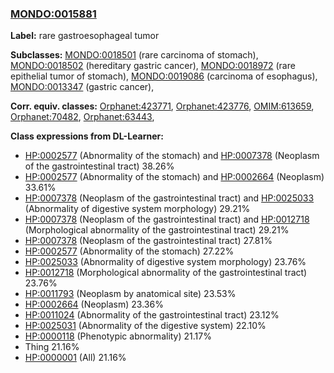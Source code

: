 
### [MONDO:0015881](http://purl.obolibrary.org/obo/MONDO_0015881)
**Label:** rare gastroesophageal tumor

**Subclasses:** [MONDO:0018501](http://purl.obolibrary.org/obo/MONDO_0018501) (rare carcinoma of stomach), [MONDO:0018502](http://purl.obolibrary.org/obo/MONDO_0018502) (hereditary gastric cancer), [MONDO:0018972](http://purl.obolibrary.org/obo/MONDO_0018972) (rare epithelial tumor of stomach), [MONDO:0019086](http://purl.obolibrary.org/obo/MONDO_0019086) (carcinoma of esophagus), [MONDO:0013347](http://purl.obolibrary.org/obo/MONDO_0013347) (gastric cancer), 

**Corr. equiv. classes:** [Orphanet:423771](http://www.orpha.net/ORDO/Orphanet_423771), [Orphanet:423776](http://www.orpha.net/ORDO/Orphanet_423776), [OMIM:613659](http://purl.obolibrary.org/obo/OMIM_613659), [Orphanet:70482](http://www.orpha.net/ORDO/Orphanet_70482), [Orphanet:63443](http://www.orpha.net/ORDO/Orphanet_63443), 

**Class expressions from DL-Learner:**

- [HP:0002577](http://purl.obolibrary.org/obo/HP_0002577) (Abnormality of the stomach) and [HP:0007378](http://purl.obolibrary.org/obo/HP_0007378) (Neoplasm of the gastrointestinal tract) 38.26%
- [HP:0002577](http://purl.obolibrary.org/obo/HP_0002577) (Abnormality of the stomach) and [HP:0002664](http://purl.obolibrary.org/obo/HP_0002664) (Neoplasm) 33.61%
- [HP:0007378](http://purl.obolibrary.org/obo/HP_0007378) (Neoplasm of the gastrointestinal tract) and [HP:0025033](http://purl.obolibrary.org/obo/HP_0025033) (Abnormality of digestive system morphology) 29.21%
- [HP:0007378](http://purl.obolibrary.org/obo/HP_0007378) (Neoplasm of the gastrointestinal tract) and [HP:0012718](http://purl.obolibrary.org/obo/HP_0012718) (Morphological abnormality of the gastrointestinal tract) 29.21%
- [HP:0007378](http://purl.obolibrary.org/obo/HP_0007378) (Neoplasm of the gastrointestinal tract) 27.81%
- [HP:0002577](http://purl.obolibrary.org/obo/HP_0002577) (Abnormality of the stomach) 27.22%
- [HP:0025033](http://purl.obolibrary.org/obo/HP_0025033) (Abnormality of digestive system morphology) 23.76%
- [HP:0012718](http://purl.obolibrary.org/obo/HP_0012718) (Morphological abnormality of the gastrointestinal tract) 23.76%
- [HP:0011793](http://purl.obolibrary.org/obo/HP_0011793) (Neoplasm by anatomical site) 23.53%
- [HP:0002664](http://purl.obolibrary.org/obo/HP_0002664) (Neoplasm) 23.36%
- [HP:0011024](http://purl.obolibrary.org/obo/HP_0011024) (Abnormality of the gastrointestinal tract) 23.12%
- [HP:0025031](http://purl.obolibrary.org/obo/HP_0025031) (Abnormality of the digestive system) 22.10%
- [HP:0000118](http://purl.obolibrary.org/obo/HP_0000118) (Phenotypic abnormality) 21.17%
- Thing 21.16%
- [HP:0000001](http://purl.obolibrary.org/obo/HP_0000001) (All) 21.16%


